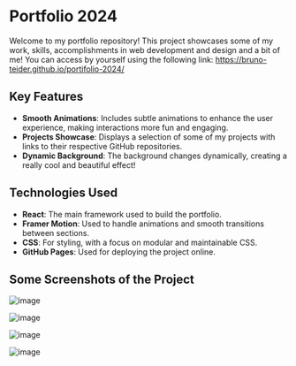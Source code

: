 # Portfolio 2024

Welcome to my portfolio repository! This project showcases some of my work, skills, accomplishments in web development and design and a bit of me!
You can access by yourself using the following link: https://bruno-teider.github.io/portifolio-2024/

## Key Features

- **Smooth Animations**: Includes subtle animations to enhance the user experience, making interactions more fun and engaging.
- **Projects Showcase**: Displays a selection of some of my projects with links to their respective GitHub repositories.
- **Dynamic Background**: The background changes dynamically, creating a really cool and beautiful effect!

## Technologies Used

- **React**: The main framework used to build the portfolio.
- **Framer Motion**: Used to handle animations and smooth transitions between sections.
- **CSS**: For styling, with a focus on modular and maintainable CSS.
- **GitHub Pages**: Used for deploying the project online.

## Some Screenshots of the Project
![image](https://github.com/user-attachments/assets/fa5fa80d-a6a6-4f26-8525-169ed78c53f8)

![image](https://github.com/user-attachments/assets/70791026-75c8-4dce-b249-49acc08ff8ce)

![image](https://github.com/user-attachments/assets/29354fdd-155c-430c-b0ef-ffddf635aca9)

![image](https://github.com/user-attachments/assets/f0945353-58c3-4cb0-9315-2762953e8ac3)

